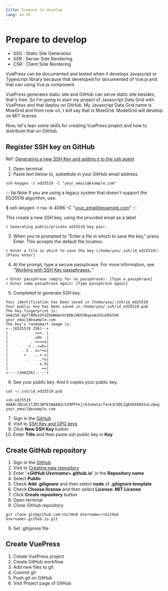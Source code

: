 ```yaml
---
title: Prepare to develop
lang: en-US
---
```


# Prepare to develop

 * SSG : Static Site Generation
 * SSR : Server Side Rendering
 * CSR : Client Side Rendering

VuePress can be documented and tested when it develops Javascript or Typescript library 
because that developed for documented of Vue.js and that can using Vue.js component.

VuePress generates static site and GitHub can serve static site besides, that's free. 
So I'm going to start my project of Javascript Data Grid with VuePress and that deploy on GitHub. 
My Javascript Data Grid name is MoeGrid and from now on, I will say that is MoeGrid.
ModeGrid will develop on MIT license.

Now, let's lean some skills for creating VuePress project and how to distribute that on GitHub.

## Register SSH key on GitHub

Ref: [Generating a new SSH Key and adding it to the ssh agent](https://docs.github.com/en/github/authenticating-to-github/connecting-to-github-with-ssh/generating-a-new-ssh-key-and-adding-it-to-the-ssh-agent)
 
  1. Open terminal
  2. Paste text below to, substitute in your GitHub email address.
  ```shell:no-line-numbers
  ssh-keygen -t ed25519 -C "your_email@example.com"
  ```
  ::: tip Note
  If you are using a legacy system that doesn't support the ED25519 algorithm, use:

  $ ssh-keygen -t rsa -b 4096 -C "your_email@example.com"
  :::

  This create a new SSH key, using the provided email as a label
  ```text:no-line-numbers
  > Generating public/private ed25519 key pair.
  ```
  3. When you're prompted to "Enter a file in which to save the key," press Enter. This accepts the default file location.
  ```text:no-line-numbers
  > Enter a file in which to save the key (/home/you/.ssh/id_ed25519): [Press enter]
  ```
  4. At the prompt, type a secure passphrase. For more information, see "[Working with SSH Key passphrases.](https://docs.github.com/en/github/authenticating-to-github/connecting-to-github-with-ssh/working-with-ssh-key-passphrases)."
  ```text:no-line-numbers
  > Enter passphrase (empty for no passphrase): [Type a passphrase]
  > Enter same passphrase again: [Type passphrase again]
  ```
  5. Completed to generate SSH key.
  ```text:no-line-numbers
  Your identification has been saved in /home/you/.ssh/id_ed25519
  Your public key has been saved in /home/you/.ssh/id_ed25519.pub
  The key fingerprint is:
  SHA256:8pTlRRkzOfdZbmNmdvhC6RK/Hb93RqxnA1hhuVE6lH4 your_email@example.com
  The key's randomart image is:
  +--[ED25519 256]--+
  |            ==+. |
  |           .=Oo .|
  |          . +=+=o|
  |         + ..+=E=|
  |      . S . o=*+o|
  |       +   ...+.+|
  |        .    ..*o|
  |              o.O|
  |               ==|
  +----[SHA256]-----+
  ```
  6. See your public key. And it copies your public key.
  ```sh:no-line-numbers
  cat ~/.ssh/id_ed25519.pub
  
  ssh-ed25519 AAAAC3NzaC1lZDI1NTE5AAAAILhZ9PFFejc9Jvmw1a/fa+k1CkDLZgKXDIK0XtaLcQwg your_email@example.com
  ```
  7. Sign in the [GitHub](https://github.com/login)
  8. Visit to [SSH Key and GPG keys](https://github.com/settings/keys)
  9. Click **New SSH Key** button
  10. Enter **Title** and then paste ssh public key in **Key**

## Create GitHub repository

  1. Sign in the [GitHub](https://github.com)
  2. Visit to [Creating new repository](https://github.com/new)
  3. Enter **'&lt;*GitHub Username*&gt;.github.io'** in the **Repository name**
  4. Select **Public**
  5. Check **Add .gitignore** and then select **node** of **.gitignore template**
  6. Check **Choose license** and then select **License: MIT License**
  7. Click **Create repository** button
  8. Open terminal
  9. Clone GitHub repository
  ```shell
  git clone git@github.com:<GitHub Username>/<GitHub Username>.github.io.git
  ```
  9. Set .gitignore file

## Create VuePress
  1. Create VuePress project
  2. Create GitHub workflow
  3. Add new files to git
  4. Commit git
  5. Push git on GitHub
  6. Visit Project page of GitHub
